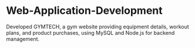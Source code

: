 # Web-Application-Development
Developed GYMTECH, a gym website providing equipment details, workout plans, and product purchases, using MySQL and Node.js for backend management.
